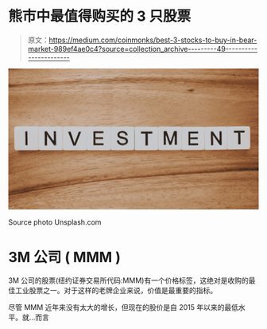 # 熊市中最值得购买的 3 只股票

> 原文：<https://medium.com/coinmonks/best-3-stocks-to-buy-in-bear-market-989ef4ae0c4?source=collection_archive---------49----------------------->

![](img/0b97f56cea3f63b472a89b7202a7a467.png)

Source photo Unsplash.com

# 3M 公司 ( **MMM** )

3M 公司的股票(纽约证券交易所代码:MMM)有一个价格标签，这绝对是收购的最佳工业股票之一。对于这样的老牌企业来说，价值是最重要的指标。

尽管 MMM 近年来没有太大的增长，但现在的股价是自 2015 年以来的最低水平。就…而言
